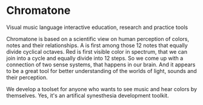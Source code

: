 # Chromatone
Visual music language interactive education, research and practice tools

Chromatone is based on a scientific view on human perception of colors, notes and their relationships. 
A is first among those 12 notes that equally divide cyclical octaves. Red is first visible color in spectrum, that we can join into a cycle and equally divide into 12 steps. So we come up with a connection of two sense systems, that happens in our brain. And it appears to be a great tool for better understanding of the worlds of light, sounds and their perception.

We develop a toolset for anyone who wants to see music and hear colors by themselves. Yes, it's an artifical synesthesia development toolkit.
